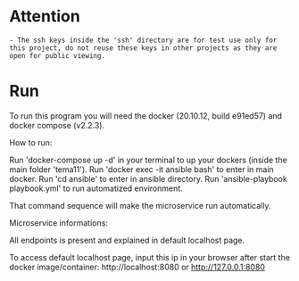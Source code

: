 # Attention
    - The ssh keys inside the 'ssh' directory are for test use only for this project, do not reuse these keys in other projects as they are open for public viewing.

# Run
To run this program you will need the docker (20.10.12, build e91ed57) and docker compose (v2.2.3).

How to run:

Run 'docker-compose up -d' in your terminal to up your dockers (inside the main folder 'tema11').
Run 'docker exec -it ansible bash' to enter in main docker.
Run 'cd ansible' to enter in ansible directory.
Run 'ansible-playbook playbook.yml' to run automatized environment.

That command sequence will make the microservice run automatically.

Microservice informations:

All endpoints is present and explained in default localhost page.

To access default localhost page, input this ip in your browser after start the docker image/container: http://localhost:8080 or http://127.0.0.1:8080
